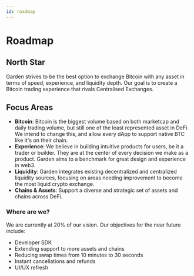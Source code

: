 ```yaml
---
id: roadmap
---
```


# Roadmap

## North Star
Garden strives to be the best option to exchange Bitcoin with any asset in terms of speed, experience, and liquidity depth. Our goal is to create a Bitcoin trading experience that rivals Centralised Exchanges.

## Focus Areas
- **Bitcoin**: Bitcoin is the biggest volume based on both marketcap and daily trading volume, but still one of the least represented asset in DeFi. We intend to change this, and allow every dApp to support native BTC like it's on their chain.
- **Experience**: We believe in building intuitive products for users, be it a trader or builder. They are at the center of every decision we make as a product. Garden aims to a benchmark for great design and experience in web3.
- **Liquidity**: Garden integrates existing decentralized and centralized liquidity sources, focusing on areas needing improvement to become the most liquid crypto exchange.
- **Chains & Assets**: Support a diverse and strategic set of assets and chains across DeFi. 

### Where are we?
We are currently at 20% of our vision. Our objectives for the near future include:
- Developer SDK
- Extending support to more assets and chains  
- Reducing swap times from 10 minutes to 30 seconds
- Instant cancellations and refunds
- UI/UX refresh



